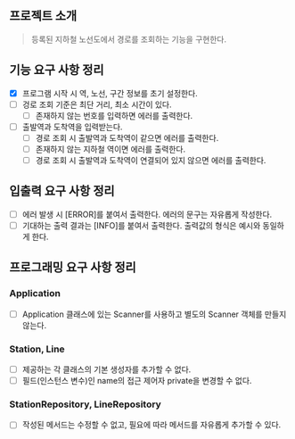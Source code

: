 ## 프로젝트 소개

> 등록된 지하철 노선도에서 경로를 조회하는 기능을 구현한다.

## 기능 요구 사항 정리

- [X] 프로그램 시작 시 역, 노선, 구간 정보를 초기 설정한다.
- [ ] 겅로 조회 기준은 최단 거리, 최소 시간이 있다.
  - [ ] 존재하지 않는 번호를 입력하면 에러를 출력한다.
- [ ] 출발역과 도착역을 입력받는다.
  - [ ] 경로 조회 시 출발역과 도착역이 같으면 에러를 출력한다.
  - [ ] 존재하지 않는 지하철 역이면 에러를 출력한다.
  - [ ] 경로 조회 시 출발역과 도착역이 연결되어 있지 않으면 에러를 출력한다.

## 입출력 요구 사항 정리

- [ ] 에러 발생 시 [ERROR]를 붙여서 출력한다. 에러의 문구는 자유롭게 작성한다.
- [ ] 기대하는 출력 결과는 [INFO]를 붙여서 출력한다. 출력값의 형식은 예시와 동일하게 한다.

## 프로그래밍 요구 사항 정리

### Application

- [ ] Application 클래스에 있는 Scanner를 사용하고 별도의 Scanner 객체를 만들지 않는다.

### Station, Line

- [ ] 제공하는 각 클래스의 기본 생성자를 추가할 수 없다.
- [ ] 필드(인스턴스 변수)인 name의 접근 제어자 private을 변경할 수 없다.

### StationRepository, LineRepository

- [ ] 작성된 메서드는 수정할 수 없고, 필요에 따라 메서드를 자유롭게 추가할 수 있다.